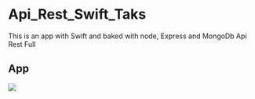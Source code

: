 # Api_Rest_Swift_Taks
This is an app with Swift and baked with node, Express and MongoDb Api Rest Full

## App 

![](https://i.postimg.cc/sDfbbx6b/api-rest.gif)
